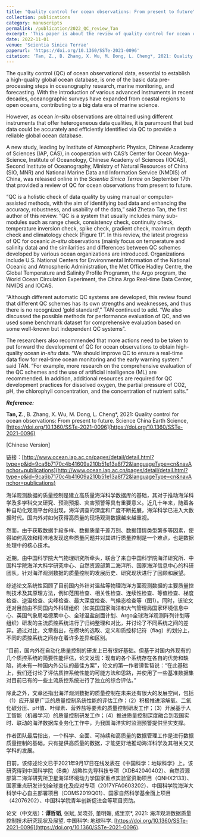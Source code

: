 ```yaml
---
title: "Quality control for ocean observations: From present to future"
collection: publications
category: manuscripts
permalink: /publication/2022_QC_review_Tan
excerpt: 'This paper is about the review of quality control for ocean observations'
date: 2022-11-01
venue: 'Scientia Sinica Terrae'
paperurl: 'https://doi.org/10.1360/SSTe-2021-0096'
citation: 'Tan, Z., B. Zhang, X. Wu, M. Dong, L. Cheng*, 2021: Quality control for ocean observations: From present to future. Scientia Sinica Terrae'
---
```


The quality control (QC) of ocean observational data, essential to establish a high-quality global ocean database, is one of the basic data pre-processing steps in oceanography research, marine monitoring, and forecasting. With the introduction of various advanced instruments in recent decades, oceanographic surveys have expanded from coastal regions to open oceans, contributing to a big data era of marine science.

However, as ocean *in-situ* observations are obtained using different instruments that offer heterogeneous data qualities, it is paramount that bad data could be accurately and efficiently identified via QC to provide a reliable global ocean database.

A new study, leading by Institute of Atmospheric Physics, Chinese Academy of Sciences (IAP, CAS), in cooperation with CAS’s Center for Ocean Mega-Science, Institute of Oceanology, Chinese Academy of Sciences (IOCAS), Second Institute of Oceanography, Ministry of Natural Resources of China (SIO, MNR) and National Marine Data and Information Service (NMDIS) of China, was released online in the *Scientia Sinica Terrae* on September 17th that provided a review of QC for ocean observations from present to future.

“QC is a holistic check of data quality by using manual or computer-assisted methods, with the aim of identifying bad data and enhancing the accuracy, robustness, and usability of the data,” said Zhetao Tan, the first author of this review. “QC is a system that usually includes many sub-modules such as range check, consistency check, continuity check, temperature inversion check, spike check, gradient check, maximum depth check and climatology check (Figure 1)”. In this review, the latest progress of QC for oceanic *in-situ* observations (mainly focus on temperature and salinity data) and the similarities and differences between QC schemes developed by various ocean organizations are introduced. Organizations include U.S. National Centers for Environmental Information of the National Oceanic and Atmospheric Administration, the Met Office Hadley Centre, the Global Temperature and Salinity Profile Programm, the Argo program, the World Ocean Circulation Experiment, the China Argo Real-time Data Center, NMIDS and IOCAS.

“Although different automatic QC systems are developed, this review found that different QC schemes has its own strengths and weaknesses, and thus there is no recognized ‘gold standard’,” TAN continued to add. “We also discussed the possible methods for performance evaluation of QC, and we used some benchmark dataset for comprehensive evaluation based on some well-known but independent QC systems”.

The researchers also recommended that more actions need to be taken to put forward the development of QC for ocean observations to obtain high-quality ocean *in-situ* data. “We should improve QC to ensure a real-time data flow for real-time ocean monitoring and the early warning system.” said TAN. “For example, more research on the comprehensive evaluation of the QC schemes and the use of artificial intelligence (ML) are recommended. In addition, additional resources are required for QC development practices for dissolved oxygen, the partial pressure of CO2, pH, the chlorophyll concentration, and the concentration of nutrient salts.”



***Reference:*** 

**Tan, Z.**, B. Zhang, X. Wu, M. Dong, L. Cheng*, 2021: Quality control for ocean observations: From present to future. Science China Earth Science, [https://doi.org/10.1360/SSTe-2021-0096](https://doi.org/10.1360/SSTe-2021-0096)





[Chinese Version]

链接：[http://www.ocean.iap.ac.cn/pages/detail/detail.html?type=p&id=9ca6b7170c4b41609a210b51e13a8f72&languageType=cn&navAnchor=publications](http://www.ocean.iap.ac.cn/pages/detail/detail.html?type=p&id=9ca6b7170c4b41609a210b51e13a8f72&languageType=cn&navAnchor=publications)

海洋观测数据的质量控制是建立高质量海洋科学数据库的基础，其对于推动海洋科学及多学科交叉研究、预测预报、灾害预警等具有重要意义。近几十年来，随着各种自动化观测平台的出现，海洋调查的深度和广度不断拓展，海洋科学已进入大数据时代。国内外对如何获得高质量的现场观测数据越来越重视。

然而，由于获取数据手段多样、数据质量千差万别、数据错情类型繁多等因素，使得如何高效和精准地发现这些质量问题并对其进行质量控制是一个难点，也是数据处理中的核心技术。

近期，由中国科学院大气物理研究所牵头，联合了来自中国科学院海洋研究所、中国科学院海洋大科学研究中心、自然资源部第二海洋所、国家海洋信息中心的科研团队，针对海洋观测数据的质量控制的发展历史、研究现状进行了回顾和展望。

综述论文系统性回顾了目前国内外针对温盐等物理海洋方面观测数据的主要质量控制技术及其原理方法，例如范围检查、相关性检查、连续性检查、等值检查、梯度检查、逆温检查、尖峰检查、最大深度检查、气候态检查等（图1）。同时，该论文还对目前由不同国内外科研组织（如美国国家海洋和大气管理局国家环境信息中心、英国气象局哈德莱中心、全球温盐剖面计划、Argo全球海洋观测阵列计划等组织）研发的主流质控系统进行了归纳整理和对比，并讨论了不同系统之间的差异。通过对比，文章指出，在模块的选取、定义和质控标记符（flag）的划分上，不同的质控系统之间存在着许多差异和区别。

“目前，国内外在自动化质量控制的研发上已有很好基础。但基于对国内外现有的几个质控系统的简要性能评估，论文发现：现有的各个系统存在各自的优势和缺陷，尚未有一种国内外公认的最佳方案”，论文的第一作者谭哲韬说：“在此基础上，我们还讨论了评估质控系统性能的可能方法和思路，并使用了一些基准数据集对目前已有的一些主流质控系统进行了独立的综合评估。”

除此之外，文章还指出海洋观测数据的质量控制在未来还有很大的发展空间，包括（1）应开展更广泛的质量控制系统性能的评估工作；（2）积极推进溶解氧、二氧化碳分压、pH值、叶绿素、营养盐等要素的质量控制研发工作；（3）开展基于人工智能（机器学习）的质量控制研发工作；（4）推进质量控制深度融合到我国实时、联动的海洋数据库业务化工作中，为我国海洋实时监测预警提供坚实支撑。

作者团队最后指出，一个科学、全面、可持续和高质量的数据管理工作是进行数据质量控制的基础。只有提供高质量的数据，才能更好地推动海洋科学及其相关交叉学科的发展。

日前，该综述论文已于2021年9月17日在线发表在《中国科学：地球科学》上。该研究得到中国科学院（B类）战略性先导科技专项（XDB42040402）、自然资源部第二海洋研究所卫星海洋环境动力学国家重点实验室资助项目（QNHX2133）、国家重点研发计划全球变化及应对专项（2017YFA0603202）、中国科学院海洋大科学中心自主部署项目（COMS2019Q01）、国家自然科学基金面上项目（42076202）、中国科学院青年创新促进会等项目资助。



论文（中文版）：**谭哲韬**, 张斌, 吴晓芬, 董明媚, 成里京*, 2021: 海洋观测数据质量控制技术研究现状及展望. 中国科学: 地球科学. [https://doi.org/10.1360/SSTe-2021-0096](https://doi.org/10.1360/SSTe-2021-0096).

